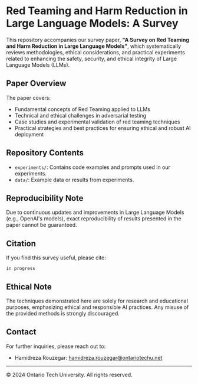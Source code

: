 # Red Teaming and Harm Reduction in Large Language Models: A Survey

This repository accompanies our survey paper, **"A Survey on Red Teaming and Harm Reduction in Large Language Models"**, which systematically reviews methodologies, ethical considerations, and practical experiments related to enhancing the safety, security, and ethical integrity of Large Language Models (LLMs).

## Paper Overview

The paper covers:
- Fundamental concepts of Red Teaming applied to LLMs
- Technical and ethical challenges in adversarial testing
- Case studies and experimental validation of red teaming techniques
- Practical strategies and best practices for ensuring ethical and robust AI deployment

## Repository Contents

- `experiments/`: Contains code examples and prompts used in our experiments.
- `data/`: Example data or results from experiments.

## Reproducibility Note

Due to continuous updates and improvements in Large Language Models (e.g., OpenAI's models), exact reproducibility of results presented in the paper cannot be guaranteed.

## Citation

If you find this survey useful, please cite:

```
in progress
```

## Ethical Note
The techniques demonstrated here are solely for research and educational purposes, emphasizing ethical and responsible AI practices. Any misuse of the provided methods is strongly discouraged.

## Contact
For further inquiries, please reach out to:

- Hamidreza Rouzegar: [hamidreza.rouzegar@ontariotechu.net](mailto:hamidreza.rouzegar@ontariotechu.net)

---

© 2024 Ontario Tech University. All rights reserved.
